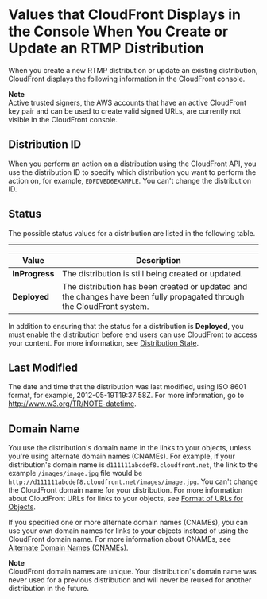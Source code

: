 # Values that CloudFront Displays in the Console When You Create or Update an RTMP Distribution<a name="distribution-rtmp-values-returned"></a>

When you create a new RTMP distribution or update an existing distribution, CloudFront displays the following information in the CloudFront console\.

**Note**  
Active trusted signers, the AWS accounts that have an active CloudFront key pair and can be used to create valid signed URLs, are currently not visible in the CloudFront console\.

## Distribution ID<a name="StreamingDistReturnValuesID"></a>

When you perform an action on a distribution using the CloudFront API, you use the distribution ID to specify which distribution you want to perform the action on, for example, `EDFDVBD6EXAMPLE`\. You can't change the distribution ID\.

## Status<a name="StreamingDistReturnValuesStatus"></a>

The possible status values for a distribution are listed in the following table\.


****  

| Value | Description | 
| --- | --- | 
| **InProgress** | The distribution is still being created or updated\. | 
| **Deployed** | The distribution has been created or updated and the changes have been fully propagated through the CloudFront system\.  | 

In addition to ensuring that the status for a distribution is **Deployed**, you must enable the distribution before end users can use CloudFront to access your content\. For more information, see [Distribution State](distribution-rtmp-values-specify.md#StreamingDistValuesEnabled)\. 

## Last Modified<a name="StreamingDistReturnValuesLastModDate"></a>

The date and time that the distribution was last modified, using ISO 8601 format, for example, 2012\-05\-19T19:37:58Z\. For more information, go to [http://www\.w3\.org/TR/NOTE\-datetime](http://www.w3.org/TR/NOTE-datetime)\. 

## Domain Name<a name="StreamingDistReturnValuesDomainName"></a>

You use the distribution's domain name in the links to your objects, unless you're using alternate domain names \(CNAMEs\)\. For example, if your distribution's domain name is `d111111abcdef8.cloudfront.net`, the link to the example `/images/image.jpg` file would be `http://d111111abcdef8.cloudfront.net/images/image.jpg`\. You can't change the CloudFront domain name for your distribution\. For more information about CloudFront URLs for links to your objects, see [Format of URLs for Objects](LinkFormat.md)\.

If you specified one or more alternate domain names \(CNAMEs\), you can use your own domain names for links to your objects instead of using the CloudFront domain name\. For more information about CNAMEs, see [Alternate Domain Names \(CNAMEs\)](distribution-web-values-specify.md#DownloadDistValuesCNAME)\. 

**Note**  
CloudFront domain names are unique\. Your distribution's domain name was never used for a previous distribution and will never be reused for another distribution in the future\.